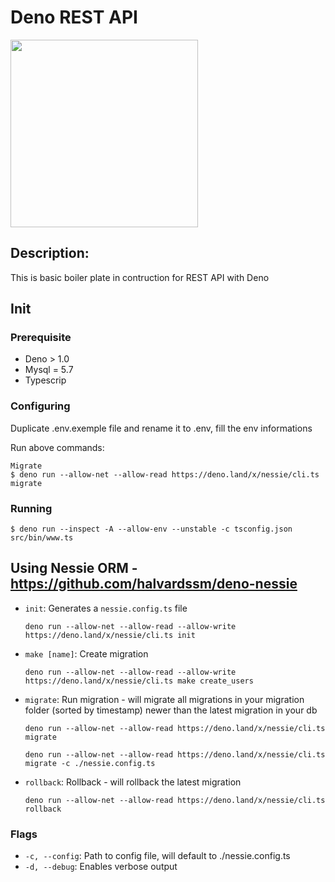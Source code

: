 # Deno REST API

<img src="https://deno.land/images/deno_logo_4.gif" width=300 height=300>


## Description:

This is basic boiler plate in contruction for REST API with Deno

## Init

### Prerequisite

- Deno > 1.0
- Mysql = 5.7
- Typescrip

### Configuring

Duplicate .env.exemple file and rename it to .env, fill the env informations

Run above commands:

```
Migrate
$ deno run --allow-net --allow-read https://deno.land/x/nessie/cli.ts migrate

```

### Running

```
$ deno run --inspect -A --allow-env --unstable -c tsconfig.json src/bin/www.ts
```

## Using Nessie ORM - https://github.com/halvardssm/deno-nessie

- `init`: Generates a `nessie.config.ts` file

  `deno run --allow-net --allow-read --allow-write https://deno.land/x/nessie/cli.ts init`

- `make [name]`: Create migration

  `deno run --allow-net --allow-read --allow-write https://deno.land/x/nessie/cli.ts make create_users`

- `migrate`: Run migration - will migrate all migrations in your migration folder (sorted by timestamp) newer than the latest migration in your db

  `deno run --allow-net --allow-read https://deno.land/x/nessie/cli.ts migrate`

  `deno run --allow-net --allow-read https://deno.land/x/nessie/cli.ts migrate -c ./nessie.config.ts`

- `rollback`: Rollback - will rollback the latest migration

  `deno run --allow-net --allow-read https://deno.land/x/nessie/cli.ts rollback`

### Flags

- `-c, --config`: Path to config file, will default to ./nessie.config.ts
- `-d, --debug`: Enables verbose output
